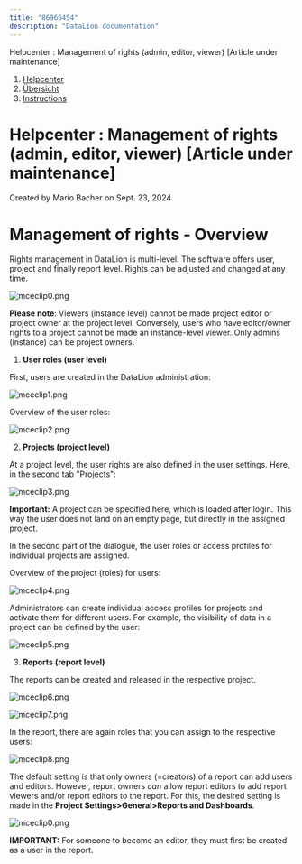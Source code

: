 ```yaml
---
title: "86966454"
description: "DataLion documentation"
---
```


Helpcenter : Management of rights (admin, editor, viewer) \[Article under maintenance\]  

1.  [Helpcenter](index.html)
2.  [Übersicht](2982609.html)
3.  [Instructions](Instructions_85524497.html)

# Helpcenter : Management of rights (admin, editor, viewer) \[Article under maintenance\]

Created by Mario Bacher on Sept. 23, 2024

# **Management of rights - Overview**

Rights management in DataLion is multi-level. The software offers user, project and finally report level. Rights can be adjusted and changed at any time.

![mceclip0.png](/img/87064619.png?width=605)

**Please note**: Viewers (instance level) cannot be made project editor or project owner at the project level. Conversely, users who have editor/owner rights to a project cannot be made an instance-level viewer. Only admins (instance) can be project owners. 

1.  **User roles (user level)**
    

First, users are created in the DataLion administration:

![mceclip1.png](/img/87064626.png?width=605)

Overview of the user roles:

![mceclip2.png](/img/87064632.png?width=567)

2.  **Projects (project level)**
    

At a project level, the user rights are also defined in the user settings. Here, in the second tab "Projects":

![mceclip3.png](/img/87064638.png?width=605)

**Important:** A project can be specified here, which is loaded after login. This way the user does not land on an empty page, but directly in the assigned project.

In the second part of the dialogue, the user roles or access profiles for individual projects are assigned.

Overview of the project (roles) for users:

![mceclip4.png](/img/87064644.png?width=605)

Administrators can create individual access profiles for projects and activate them for different users. For example, the visibility of data in a project can be defined by the user:

![mceclip5.png](/img/87064650.png?width=760)

3.  **Reports (report level)**
    

The reports can be created and released in the respective project.

![mceclip6.png](/img/87064656.png?width=760)

![mceclip7.png](/img/87064662.png?width=760)

In the report, there are again roles that you can assign to the respective users:

![mceclip8.png](/img/87064668.png?width=575)

The default setting is that only owners (=creators) of a report can add users and editors. However, report owners *can* allow report editors to add report viewers and/or report editors to the report. For this, the desired setting is made in the **Project Settings>General>Reports and Dashboards**. 

![mceclip0.png](/img/87064619.png?width=760)

**IMPORTANT:** For someone to become an editor, they must first be created as a user in the report.